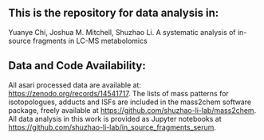 ## This is the repository for data analysis in:

Yuanye Chi, Joshua M. Mitchell, Shuzhao Li. 
A systematic analysis of in-source fragments in LC-MS metabolomics

## Data and Code Availability: 	
All asari processed data are available at: https://zenodo.org/records/14541717. The lists of mass patterns for isotopologues, adducts and ISFs are included in the mass2chem software package, freely available at https://github.com/shuzhao-li-lab/mass2chem. All data analysis in this work is provided as Jupyter notebooks at https://github.com/shuzhao-li-lab/in_source_fragments_serum.


